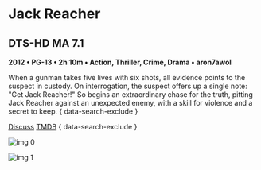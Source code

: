 # Jack Reacher

## DTS-HD MA 7.1

**2012 • PG-13 • 2h 10m • Action, Thriller, Crime, Drama • aron7awol**

When a gunman takes five lives with six shots, all evidence points to the suspect in custody. On interrogation, the suspect offers up a single note: "Get Jack Reacher!" So begins an extraordinary chase for the truth, pitting Jack Reacher against an unexpected enemy, with a skill for violence and a secret to keep.
{ data-search-exclude }

[Discuss](https://www.avsforum.com/threads/bass-eq-for-filtered-movies.2995212/post-56819440)  [TMDB](https://www.themoviedb.org/movie/75780)
{ data-search-exclude }

![img 0](https://fanart.tv/fanart/movies/75780/moviethumb/jack-reacher-5523b06015f83.jpg)

![img 1](https://i.imgur.com/pl9OzGv.png)


